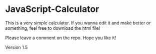 # JavaScript-Calculator
This is a very simple calculator. If you wanna edit it and make better or something, feel free to download the html file!

Please leave a comment on the repo.
Hope you like it!

Version 1.5
